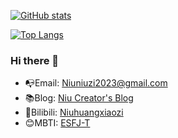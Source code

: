 [![GitHub stats](https://github-readme-stats.vercel.app/api?username=Niuhuangxiaozi&count_private=true&show_icons=true&theme=ambient_gradient&hide=issues)](https://niuhuangxiaozi.github.io/) 

[![Top Langs](https://github-readme-stats.vercel.app/api/top-langs/?username=Niuhuangxiaozi&hide=html,assembly&layout=compact&card_width=465px)](https://niuhuangxiaozi.github.io/)

### Hi there 👋

- :mailbox_with_no_mail:Email:  Niuniuzi2023@gmail.com
- :books:Blog:  [Niu Creator's Blog](https://niuhuangxiaozi.github.io/)
- 🐯Bilibili:  [Niuhuangxiaozi](https://space.bilibili.com/691242122?spm_id_from=333.788.0.0)
- 😊MBTI:  [ESFJ-T](https://www.16personalities.com/ch/%E7%BB%93%E6%9E%9C/esfj-t/x/pivl1ebjs)

<!--
**Niuhuangxiaozi/Niuhuangxiaozi** is a ✨ _special_ ✨ repository because its `README.md` (this file) appears on your GitHub profile.

Here are some ideas to get you started:

- 🔭 I’m currently working on the earth.
- 🌱 I’m currently learning how to change the world.
- 💬 Ask me about computer science.
-->
